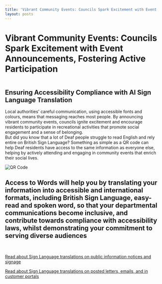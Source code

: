 ```yaml
---
title: 'Vibrant Community Events: Councils Spark Excitement with Event Announcements, Fostering Active Participation'
layout: posts
---
```


# Vibrant Community Events: Councils Spark Excitement with Event Announcements, Fostering Active Participation

![]()

## Ensuring Accessibility Compliance with AI Sign Language Translation

Local authorities' careful communication, using accessible fonts and colours, means that messaging reaches most people.  By announcing vibrant community events, councils ignite excitement and encourage residents to participate in recreational activities that promote social engagement and a sense of belonging.  
But did you know that a lot of Deaf people struggle to read English and rely entire on British Sign Language?
Something as simple as a QR code can help Deaf residents have access to the same information as everyone else, helping by actively attending and engaging in community events that enrich their social lives.

![QR Code](/posts/images/qr-contact.png)

## Access to Words will help you by translating your information into accessible and international formats, including British Sign Language, easy-read and spoken word, so that your departmental communications become inclusive, and contribute towards compliance with accessibility laws, whilst demonstrating your commitment to serving diverse audiences

<br/>

[Read about Sign Language translations on public information notices and signage](/solutions/gazette)

[Read about Sign Language translations on posted letters, emails, and in customer portals](/solutions/correspondent)
